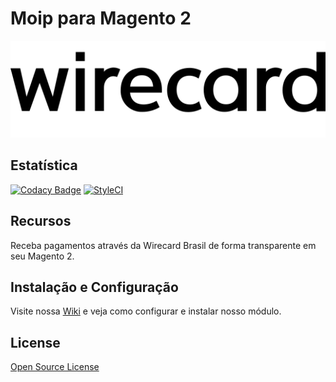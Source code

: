 # Moip para Magento 2
![Moip](view/adminhtml/web/images/logo.svg)

## Estatística

[![Codacy Badge](https://api.codacy.com/project/badge/Grade/b7e3de5c39e546ce82f94d53be2f1277)](https://app.codacy.com/gh/elisei/dev-moip?utm_source=github.com&utm_medium=referral&utm_content=elisei/dev-moip&utm_campaign=Badge_Grade)
[![StyleCI](https://github.styleci.io/repos/314324670/shield?branch=main)](https://github.styleci.io/repos/314324670?branch=main)

## Recursos

Receba pagamentos através da Wirecard Brasil de forma transparente em seu Magento 2.

## Instalação e Configuração

Visite nossa [Wiki][wiki] e veja como configurar e instalar nosso módulo.

## License

[Open Source License](LICENSE.txt)

   [Wiki]: <https://github.com/moip/magento2/wiki>